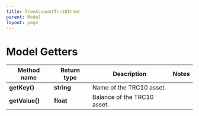 ```yaml
---
title: TronAccountTrc10Inner
parent: Model
layout: page
---
```


# Model Getters

Method name | Return type | Description | Notes
------------ | ------------- | ------------- | -------------
**getKey()** | **string** | Name of the TRC10 asset. |
**getValue()** | **float** | Balance of the TRC10 asset. |

